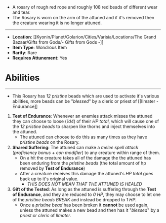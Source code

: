 - A rosary of rough red rope and roughly 108 red beads of different wear and tear.
- The Rosary is worn on the arm of the attuned and if it's removed then the creature wearing it is no longer attuned.
 
---
- **Location**: [[Kyonin/Planet/Golarion/Cities/Varisia/Locations/The Grand Bazaar/Gifts from Gods/- Gifts from Gods -]]
- **Item Type**: Wondrous Item 
- **Rarity**: Rare
- **Requires Attunement**: Yes

# Abilities
---
- This Rosary has *12 pristine* beads which are used to activate it's various abilities, more beads can be "*blessed*" by a cleric or priest of [[Ilmater - Endurance]]
1. **Test of Endurance**: Whenever an enemies attack misses the attuned they can choose to loose (*1d4*) of their *HP total*, which will cause one of the *12 pristine beads* to sharpen like thorns and inject themselves into the attuned.
	- The attuned can choose to do this as many times as they have *pristine beads* on the Rosary.
2. **Shared Suffering**: The attuned can make a *melee spell attack* (*proficiency bonus* + *con modifier*) to any creature within range of them.
	- On a hit the creature takes all of the damage the the attuned has been enduring from the *pristine beads* (the total amount of hp removed by **Test of Endurance**) 
	- After a creature receives this damage the attuned's *HP total* goes back up to it's original value. 
		- *THIS DOES NOT MEAN THAT THE ATTUNED IS HEALED*
3. **Gift of the Tested**: As long as the attuned is suffering through the **Test of Endurance**, and they are reduced to *0 HP*, they may choose to let one of the *pristine beads BREAK* and instead be dropped to *1 HP*.
	- Once a *pristine bead* has been broken it **cannot** be used again, unless the attuned makes a new bead and then has it "*blessed*" by a *priest or cleric* of *Ilmater*.